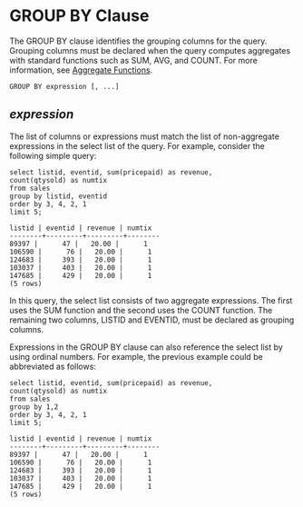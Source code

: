 # GROUP BY Clause<a name="r_GROUP_BY_clause"></a>

The GROUP BY clause identifies the grouping columns for the query\. Grouping columns must be declared when the query computes aggregates with standard functions such as SUM, AVG, and COUNT\. For more information, see [Aggregate Functions](c_Aggregate_Functions.md)\. 

```
GROUP BY expression [, ...]
```

## *expression*<a name="r_GROUP_BY_clause-expression"></a>

The list of columns or expressions must match the list of non\-aggregate expressions in the select list of the query\. For example, consider the following simple query:

```
select listid, eventid, sum(pricepaid) as revenue,
count(qtysold) as numtix
from sales
group by listid, eventid
order by 3, 4, 2, 1
limit 5;

listid | eventid | revenue | numtix
--------+---------+---------+--------
89397 |      47 |   20.00 |      1
106590 |      76 |   20.00 |      1
124683 |     393 |   20.00 |      1
103037 |     403 |   20.00 |      1
147685 |     429 |   20.00 |      1
(5 rows)
```

In this query, the select list consists of two aggregate expressions\. The first uses the SUM function and the second uses the COUNT function\. The remaining two columns, LISTID and EVENTID, must be declared as grouping columns\.

Expressions in the GROUP BY clause can also reference the select list by using ordinal numbers\. For example, the previous example could be abbreviated as follows:

```
select listid, eventid, sum(pricepaid) as revenue,
count(qtysold) as numtix
from sales
group by 1,2
order by 3, 4, 2, 1
limit 5;

listid | eventid | revenue | numtix
--------+---------+---------+--------
89397 |      47 |   20.00 |      1
106590 |      76 |   20.00 |      1
124683 |     393 |   20.00 |      1
103037 |     403 |   20.00 |      1
147685 |     429 |   20.00 |      1
(5 rows)
```